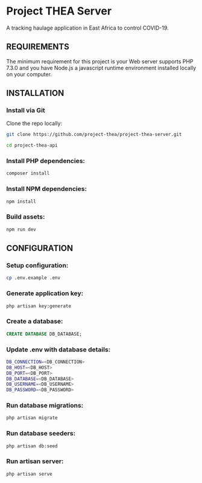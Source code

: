 # Project THEA Server

A tracking haulage application in East Africa to control COVID-19.

REQUIREMENTS
------------

The minimum requirement for this project is your Web server supports PHP 7.3.0 and you have 
Node.js a javascript runtime environment installed locally on your computer. 

INSTALLATION
------------

### Install via Git 

Clone the repo locally:

```sh
git clone https://github.com/project-thea/project-thea-server.git

cd project-thea-api

```

### Install PHP dependencies:

```sh
composer install
```

### Install NPM dependencies:

```sh
npm install
```

### Build assets: 

```sh
npm run dev
```

CONFIGURATION
------------

### Setup configuration:

```sh
cp .env.example .env
```

### Generate application key:

```sh
php artisan key:generate
```

### Create a database:

```sql
CREATE DATABASE DB_DATABASE;
```

### Update .env with database details:

```sh
DB_CONNECTION=<DB_CONNECTION>
DB_HOST=<DB_HOST>
DB_PORT=<DB_PORT>
DB_DATABASE=<DB_DATABASE>
DB_USERNAME=<DB_USERNAME>
DB_PASSWORD=<DB_PASSWORD>
```

### Run database migrations:

```sh
php artisan migrate
```

### Run database seeders:

```sh
php artisan db:seed
```

### Run artisan server:

```sh
php artisan serve
```
